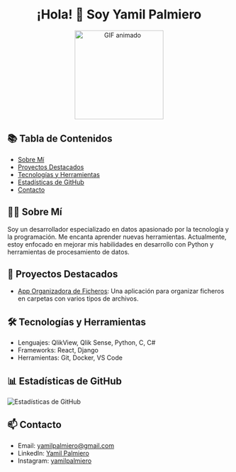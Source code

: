 <h1 align="center">¡Hola! 👋 Soy Yamil Palmiero</h1>
<p align="center">
<p align="center">
  <img src="https://media2.giphy.com/media/v1.Y2lkPTc5MGI3NjExY3g1a2l1Zm4wYTF6ZHJ6anU5bnRtcGZodWpnN2ZqeGs4emNwMjJ4ayZlcD12MV9pbnRlcm5hbF9naWZfYnlfaWQmY3Q9Zw/zOvBKUUEERdNm/giphy.gif" alt="GIF animado" width="200" />
</p>



## 📚 Tabla de Contenidos

- [Sobre Mí](#sobre-mí)
- [Proyectos Destacados](#proyectos-destacados)
- [Tecnologías y Herramientas](#tecnologías-y-herramientas)
- [Estadísticas de GitHub](#estadísticas-de-github)
- [Contacto](#contacto)



## 👨‍💻 Sobre Mí

Soy un desarrollador especializado en datos apasionado por la tecnología y la programación. Me encanta aprender nuevas herramientas. Actualmente, estoy enfocado en mejorar mis habilidades en desarrollo con Python y herramientas de procesamiento de datos.



## 🚀 Proyectos Destacados

- [App Organizadora de Ficheros]([https://github.com/usuario/proyecto1](https://github.com/yamilpalmiero/Automatizaciones_Python/tree/master/organizador_ficheros)): Una aplicación para organizar ficheros en carpetas con varios tipos de archivos.



## 🛠️ Tecnologías y Herramientas

- Lenguajes: QlikView, Qlik Sense, Python, C, C#
- Frameworks: React, Django
- Herramientas: Git, Docker, VS Code



## 📊 Estadísticas de GitHub

![Estadísticas de GitHub](https://github-readme-stats.vercel.app/api?username=yamilpalmiero&show_icons=true&theme=radical)



## 📫 Contacto

- Email: yamilpalmiero@gmail.com
- LinkedIn: [Yamil Palmiero](https://www.linkedin.com/in/yamil-palmiero/)
- Instagram: [yamilpalmiero](https://www.instagram.com/yamilpalmiero/#)


<!--
**yamilpalmiero/yamilpalmiero** is a ✨ _special_ ✨ repository because its `README.md` (this file) appears on your GitHub profile.

Here are some ideas to get you started:

- 🔭 I’m currently working on ...
- 🌱 I’m currently learning ...
- 👯 I’m looking to collaborate on ...
- 🤔 I’m looking for help with ...
- 💬 Ask me about ...
- 📫 How to reach me: ...
- 😄 Pronouns: ...
- ⚡ Fun fact: ...
-->
